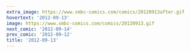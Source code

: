 ```yaml
---
extra_image: https://www.smbc-comics.com/comics/20120913after.gif
hovertext: '2012-09-13'
image: https://www.smbc-comics.com/comics/20120913.gif
next_comic: '2012-09-14'
prev_comic: '2012-09-12'
title: '2012-09-13'
---
```


